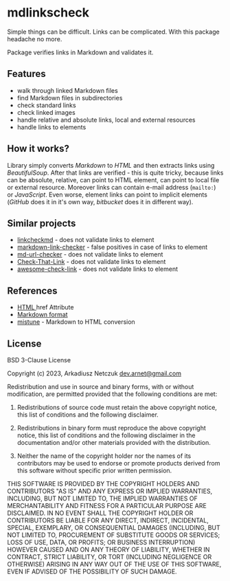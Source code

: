 # mdlinkscheck

Simple things can be difficult. Links can be complicated. With this package headache no more.

Package verifies links in Markdown and validates it.


## Features

- walk through linked Markdown files
- find Markdown files in subdirectories
- check standard links
- check linked images
- handle relative and absolute links, local and external resources
- handle links to elements


## How it works?

Library simply converts *Markdown* to *HTML* and then extracts links using *BeautifulSoup*. After that links are
verified - this is quite tricky, because links can be absolute, relative, can point to HTML element, can point to
local file or external resource. Moreover links can contain e-mail address (`mailto:`) or *JavaScript*. Even worse,
element links can point to implicit elements (*GitHub* does it in it's own way, *bitbucket* does it in different way).


## Similar projects

- [linkcheckmd](https://github.com/scivision/linkchecker-markdown) - does not validate links to element
- [markdown-link-checker](https://pypi.org/project/markdown-link-checker/) - false positives in case of links to element
- [md-url-checker](https://pypi.org/project/md-url-check/) - does not validate links to element
- [Check-That-Link](https://pypi.org/project/Check-That-Link/) - does not validate links to element
- [awesome-check-link](https://pypi.org/project/awesome-check-link/) - does not validate links to element


## References

- [HTML <a> href Attribute](https://www.w3schools.com/tags/att_a_href.asp)
- [Markdown format](https://www.markdownguide.org/basic-syntax/)
- [mistune](https://github.com/lepture/mistune) - Markdown to HTML conversion


## License

BSD 3-Clause License

Copyright (c) 2023, Arkadiusz Netczuk <dev.arnet@gmail.com>

Redistribution and use in source and binary forms, with or without
modification, are permitted provided that the following conditions are met:

1. Redistributions of source code must retain the above copyright notice, this
   list of conditions and the following disclaimer.

2. Redistributions in binary form must reproduce the above copyright notice,
   this list of conditions and the following disclaimer in the documentation
   and/or other materials provided with the distribution.

3. Neither the name of the copyright holder nor the names of its
   contributors may be used to endorse or promote products derived from
   this software without specific prior written permission.

THIS SOFTWARE IS PROVIDED BY THE COPYRIGHT HOLDERS AND CONTRIBUTORS "AS IS"
AND ANY EXPRESS OR IMPLIED WARRANTIES, INCLUDING, BUT NOT LIMITED TO, THE
IMPLIED WARRANTIES OF MERCHANTABILITY AND FITNESS FOR A PARTICULAR PURPOSE ARE
DISCLAIMED. IN NO EVENT SHALL THE COPYRIGHT HOLDER OR CONTRIBUTORS BE LIABLE
FOR ANY DIRECT, INDIRECT, INCIDENTAL, SPECIAL, EXEMPLARY, OR CONSEQUENTIAL
DAMAGES (INCLUDING, BUT NOT LIMITED TO, PROCUREMENT OF SUBSTITUTE GOODS OR
SERVICES; LOSS OF USE, DATA, OR PROFITS; OR BUSINESS INTERRUPTION) HOWEVER
CAUSED AND ON ANY THEORY OF LIABILITY, WHETHER IN CONTRACT, STRICT LIABILITY,
OR TORT (INCLUDING NEGLIGENCE OR OTHERWISE) ARISING IN ANY WAY OUT OF THE USE
OF THIS SOFTWARE, EVEN IF ADVISED OF THE POSSIBILITY OF SUCH DAMAGE.
